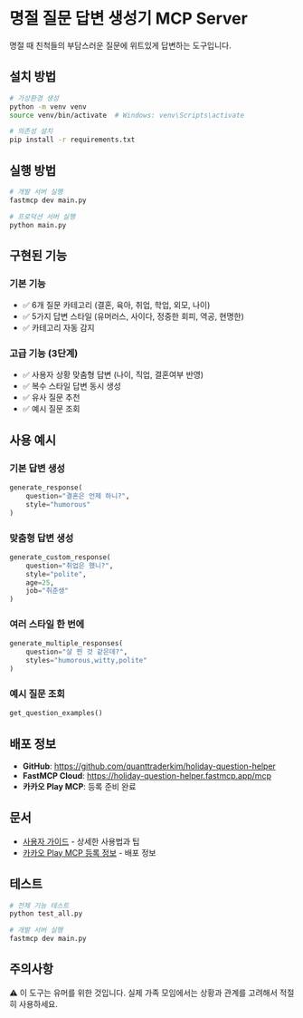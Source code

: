 # 명절 질문 답변 생성기 MCP Server

명절 때 친척들의 부담스러운 질문에 위트있게 답변하는 도구입니다.

## 설치 방법

```bash
# 가상환경 생성
python -m venv venv
source venv/bin/activate  # Windows: venv\Scripts\activate

# 의존성 설치
pip install -r requirements.txt
```

## 실행 방법

```bash
# 개발 서버 실행
fastmcp dev main.py

# 프로덕션 서버 실행
python main.py
```

## 구현된 기능

### 기본 기능
- ✅ 6개 질문 카테고리 (결혼, 육아, 취업, 학업, 외모, 나이)
- ✅ 5가지 답변 스타일 (유머러스, 사이다, 정중한 회피, 역공, 현명한)
- ✅ 카테고리 자동 감지

### 고급 기능 (3단계)
- ✅ 사용자 상황 맞춤형 답변 (나이, 직업, 결혼여부 반영)
- ✅ 복수 스타일 답변 동시 생성
- ✅ 유사 질문 추천
- ✅ 예시 질문 조회

## 사용 예시

### 기본 답변 생성
```python
generate_response(
    question="결혼은 언제 하니?",
    style="humorous"
)
```

### 맞춤형 답변 생성
```python
generate_custom_response(
    question="취업은 했니?",
    style="polite",
    age=25,
    job="취준생"
)
```

### 여러 스타일 한 번에
```python
generate_multiple_responses(
    question="살 찐 것 같은데?",
    styles="humorous,witty,polite"
)
```

### 예시 질문 조회
```python
get_question_examples()
```

## 배포 정보

- **GitHub**: https://github.com/quanttraderkim/holiday-question-helper
- **FastMCP Cloud**: https://holiday-question-helper.fastmcp.app/mcp
- **카카오 Play MCP**: 등록 준비 완료

## 문서

- [사용자 가이드](USER_GUIDE.md) - 상세한 사용법과 팁
- [카카오 Play MCP 등록 정보](PLAY_MCP_INFO.md) - 배포 정보

## 테스트

```bash
# 전체 기능 테스트
python test_all.py

# 개발 서버 실행
fastmcp dev main.py
```

## 주의사항

⚠️ 이 도구는 유머를 위한 것입니다. 실제 가족 모임에서는 상황과 관계를 고려해서 적절히 사용하세요.
